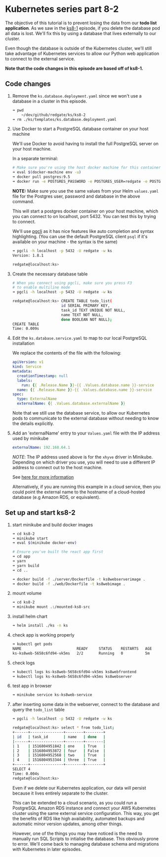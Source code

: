 # Kubernetes series part 8-2

The objective of this tutorial is to prevent losing the data from our **todo list application**. As we saw in the [ks8-1](../ks8-1/ks8-1.md) episode, if you delete the database pod all data is lost. We'll fix this by using a database that lives externally to our cluster.

Even though the database is outside of the Kubernetes cluster, we'll still take advantage of Kubernetes services to allow our Python web application to connect to the external service.

**Note that the code changes in this episode are based off of ks8-1.**

## Code changes

1. Remove the `ks.database.deployment.yaml` since we won't use a database in a cluster in this episode.

    ```bash
    ➜ pwd
        ~/dev/github/redgate/ks/ks8-2
    ➜ rm ./ks/templates/ks.database.deployment.yaml
    ```

1. Use Docker to start a PostgreSQL database container on your host machine

    We'll use Docker to avoid having to install the full PostgreSQL server on your host machine.

    In a separate terminal:

    ```bash
    # Make sure you're using the host docker machine for this container
    ➜ eval $(docker-machine env -u)
    ➜ docker pull postgres:9.5
    ➜ docker run -e POSTGRES_PASSWORD -e POSTGRES_USER=redgate -e POSTGRES_DB=ks -p 5432:5432 postgres:9.5
    ```

    **NOTE:** Make sure you use the same values from your Helm `values.yaml` file for the Postgres user, password and database in the above command.

    This will start a postgres docker container on your host machine, which you can connect to on localhost, port 5432. You can test this by trying to connect.

    We'll use [pgcli](https://github.com/dbcli/pgcli) as it has nice features like auto completion and syntax highlighting. (You can use the default PostgreSQL client `psql` if it's available on your machine - the syntax is the same)

    ```bash
    ➜ pgcli -h localhost -p 5432 -U redgate -w ks
    Version: 1.8.1
    
    redgate@localhost:ks> 
    ```

1. Create the necessary database table

    ```bash
    # When you connect using pgcli, make sure you press F3
    # to enable multiline mode
    ➜ pgcli -h localhost -p 5432 -U redgate -w ks

    redgate@localhost:ks> CREATE TABLE todo_list(
                          id SERIAL PRIMARY KEY,
                          task_id TEXT UNIQUE NOT NULL,
                          name TEXT NOT NULL,
                          done BOOLEAN NOT NULL);
    CREATE TABLE
    Time: 0.009s
    ```

1. Edit the `ks.database.service.yaml` to map to our local PostgreSQL installation

    We replace the contents of the file with the following:

    ```yaml
    apiVersion: v1
    kind: Service
    metadata:
      creationTimestamp: null
      labels:
        run: {{ .Release.Name }}-{{ .Values.database.name }}-service
      name: {{ .Release.Name }}-{{ .Values.database.name }}-service
    spec:
      type: ExternalName
      externalName: {{ .Values.database.externalName }}
    ```

    Note that we still use the database service, to allow our Kubernetes pods to communicate to the external database without needing to know the details explicitly.

1. Add an 'externalName' entry to your `Values.yaml` file with the IP address used by minikube

    ```yaml
    externalName: 192.168.64.1
    ```

    *NOTE*: The IP address used above is for the `xhyve` driver in Minikube.
    Depending on which driver you use, you will need to use a different IP address to connect out to the host machine.

    See [here for more information](https://github.com/kubernetes/minikube/blob/5f6075b2918e096dec30aecdd4e117c3c13f8e49/pkg/minikube/cluster/cluster.go#L287)

    Alternatively, if you are running this example in a cloud service, then you could point the external name to the hostname of a cloud-hosted database (e.g Amazon RDS, or equivalent).

## Set up and start ks8-2

1. start minikube and build docker images

    ```bash
    ➜ cd ks8-2
    ➜ minikube start
    ➜ eval $(minikube docker-env)

    # Ensure you've built the react app first
    ➜ cd app
    ➜ yarn
    ➜ yarn build
    ➜ cd ..

    ➜ docker build -f ./server/Dockerfile -t ks8webserverimage .
    ➜ docker build -f ./web/Dockerfile -t ks8webimage .
    ```

1. mount volume

    ```bash
    ➜ cd ks8-2
    ➜ minikube mount .:/mounted-ks8-src
    ```

1. install helm chart

    ```bash
    ➜ helm install ./ks -n ks
    ```

1. check app is working properly

    ```bash
    ➜ kubectl get pods
    NAME                         READY     STATUS    RESTARTS   AGE
    ks-ks8web-5658c6fd94-vk5ms   2/2       Running   0          5m
    ```

1. check logs

    ```bash
    ➜ kubectl logs ks-ks8web-5658c6fd94-vk5ms ks8webfrontend
    ➜ kubectl logs ks-ks8web-5658c6fd94-vk5ms ks8webserver
    ```

1. test app in browser

    ```bash
    ➜ minikube service ks-ks8web-service
    ```

1. after inserting some data in the webserver, connect to the database and query the `todo_list` table

    ```bash
    ➜ pgcli -h localhost -p 5432 -U redgate -w ks

    redgate@localhost:ks> select * from todo_list;
    +------+---------------+--------+--------+
    | id   | task_id       | name   | done   |
    |------+---------------+--------+--------|
    | 1    | 1516804951842 | one    | True   |
    | 2    | 1516804953872 | four   | False  |
    | 3    | 1516804952568 | two    | True   |
    | 4    | 1516804953344 | three  | True   |
    +------+---------------+--------+--------+
    SELECT 4
    Time: 0.004s
    redgate@localhost:ks> 
    ```

    Even if we delete our Kubernetes application, our data will persist because it lives entirely separate to the cluster.

    This can be extended to a cloud scenario, as you could run a PostgreSQL Amazon RDS instance and connect your AWS Kubernetes cluster using the same external service configuration. This way, you get the benefits of RDS like high availability, automated backups and automatic minor version updates, among other things.

    However, one of the things you may have noticed is the need to manually run SQL Scripts to intialise the database. This obviously prone to error. We'll come back to managing database schema and migrations with Kubernetes in later episodes.